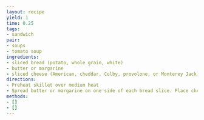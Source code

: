 ```yaml
---
layout: recipe
yield: 1
time: 0.25
tags:
- sandwich
pair:
- soups
- tomato soup
ingredients:
- sliced bread (potato, whole grain, white)
- butter or margarine
- sliced cheese (American, cheddar, Colby, provolone, or Monterey Jack)
directions:
- Preheat skillet over medium heat
- Spread butter or margarine on one side of each bread slice. Place cheese on bread and grill until toasty brown. Flip and repeat
methods:
- []
- []
---
```

